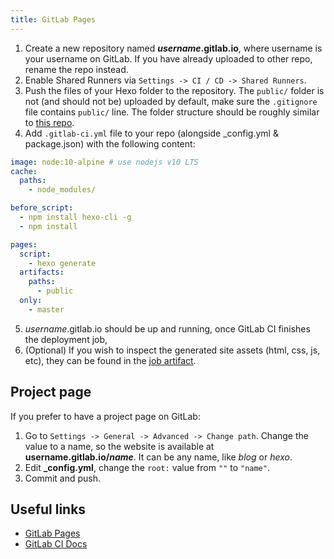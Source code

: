 ```yaml
---
title: GitLab Pages
---
```


1. Create a new repository named <b>*username*.gitlab.io</b>, where username is your username on GitLab. If you have already uploaded to other repo, rename the repo instead.
2. Enable Shared Runners via `Settings -> CI / CD -> Shared Runners`.
3. Push the files of your Hexo folder to the repository. The `public/` folder is not (and should not be) uploaded by default, make sure the `.gitignore` file contains `public/` line. The folder structure should be roughly similar to [this repo](https://gitlab.com/pages/hexo).
4. Add `.gitlab-ci.yml` file to your repo (alongside _config.yml & package.json) with the following content:
``` yml
image: node:10-alpine # use nodejs v10 LTS
cache:
  paths:
    - node_modules/

before_script:
  - npm install hexo-cli -g
  - npm install

pages:
  script:
    - hexo generate
  artifacts:
    paths:
      - public
  only:
    - master
```
5. *username*.gitlab.io should be up and running, once GitLab CI finishes the deployment job,
6. (Optional) If you wish to inspect the generated site assets (html, css, js, etc), they can be found in the [job artifact](https://docs.gitlab.com/ee/user/project/pipelines/job_artifacts.html).

## Project page

If you prefer to have a project page on GitLab:

1. Go to `Settings -> General -> Advanced -> Change path`. Change the value to a name, so the website is available at <b>username.gitlab.io/*name*</b>. It can be any name, like *blog* or *hexo*.
2. Edit **_config.yml**, change the `root:` value from `""` to `"name"`.
3. Commit and push.


## Useful links

- [GitLab Pages](https://docs.gitlab.com/ee/user/project/pages/index.html)
- [GitLab CI Docs](https://docs.gitlab.com/ee/ci/README.html)
